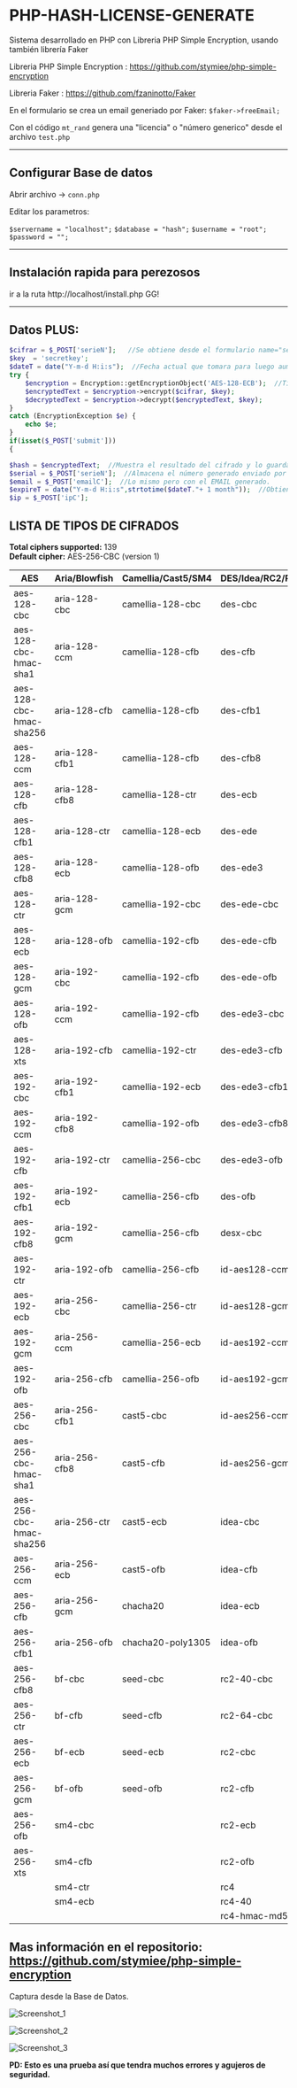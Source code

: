 # PHP-HASH-LICENSE-GENERATE
Sistema desarrollado en PHP con Libreria PHP Simple Encryption, usando también librería Faker 


Libreria PHP Simple Encryption : https://github.com/stymiee/php-simple-encryption

Libreria Faker : https://github.com/fzaninotto/Faker

En el formulario se crea un email generiado por Faker: ```$faker->freeEmail;```

Con el código ```mt_rand``` genera una "licencia" o "número generico" desde el archivo ```test.php```

----------------------------------------------------

## Configurar Base de datos 

Abrir archivo -> ```conn.php```

Editar los parametros:


```$servername = "localhost";```
```$database = "hash";```
```$username = "root";```
```$password = "";```

----------------------------------------------------

## Instalación rapida para perezosos

ir a la ruta http://localhost/install.php  GG!

----------------------------------------------------

## Datos PLUS:

```php
$cifrar = $_POST['serieN'];   //Se obtiene desde el formulario name="serieN" es el que genera la licencia.
$key  = 'secretkey';
$dateT = date("Y-m-d H:i:s");  //Fecha actual que tomara para luego aumentar 1 mes para la fecha de expiración
try {
    $encryption = Encryption::getEncryptionObject('AES-128-ECB');  //Tipo de cifrado
    $encryptedText = $encryption->encrypt($cifrar, $key);
    $decryptedText = $encryption->decrypt($encryptedText, $key);
}
catch (EncryptionException $e) {
    echo $e;
}
if(isset($_POST['submit']))
{

$hash = $encryptedText;  //Muestra el resultado del cifrado y lo guarda en la variable $hash
$serial = $_POST['serieN'];  //Almacena el número generado enviado por POST
$email = $_POST['emailC'];  //Lo mismo pero con el EMAIL generado.
$expireT = date("Y-m-d H:i:s",strtotime($dateT."+ 1 month"));  //Obtiene los datos de la fecha actual y hora actual, le aumenta 1 mes para luego almacenar en la variable $expireT
$ip = $_POST['ipC'];
```

## LISTA DE TIPOS DE CIFRADOS

**Total ciphers supported:** 139    
**Default cipher:** AES-256-CBC (version 1)

| AES                     | Aria/Blowfish | Camellia/Cast5/SM4 | DES/Idea/RC2/RC4/Seed |
|-------------------------|---------------|--------------------|-----------------------|
| aes-128-cbc             | aria-128-cbc  | camellia-128-cbc   | des-cbc               |
| aes-128-cbc-hmac-sha1   | aria-128-ccm  | camellia-128-cfb   | des-cfb               |
| aes-128-cbc-hmac-sha256 | aria-128-cfb  | camellia-128-cfb   | des-cfb1              |
| aes-128-ccm             | aria-128-cfb1 | camellia-128-cfb   | des-cfb8              |
| aes-128-cfb             | aria-128-cfb8 | camellia-128-ctr   | des-ecb               |
| aes-128-cfb1            | aria-128-ctr  | camellia-128-ecb   | des-ede               |
| aes-128-cfb8            | aria-128-ecb  | camellia-128-ofb   | des-ede3              |
| aes-128-ctr             | aria-128-gcm  | camellia-192-cbc   | des-ede-cbc           |
| aes-128-ecb             | aria-128-ofb  | camellia-192-cfb   | des-ede-cfb           |
| aes-128-gcm             | aria-192-cbc  | camellia-192-cfb   | des-ede-ofb           |
| aes-128-ofb             | aria-192-ccm  | camellia-192-cfb   | des-ede3-cbc          |
| aes-128-xts             | aria-192-cfb  | camellia-192-ctr   | des-ede3-cfb          |
| aes-192-cbc             | aria-192-cfb1 | camellia-192-ecb   | des-ede3-cfb1         |
| aes-192-ccm             | aria-192-cfb8 | camellia-192-ofb   | des-ede3-cfb8         |
| aes-192-cfb             | aria-192-ctr  | camellia-256-cbc   | des-ede3-ofb          |
| aes-192-cfb1            | aria-192-ecb  | camellia-256-cfb   | des-ofb               |
| aes-192-cfb8            | aria-192-gcm  | camellia-256-cfb   | desx-cbc              |
| aes-192-ctr             | aria-192-ofb  | camellia-256-cfb   | id-aes128-ccm         |
| aes-192-ecb             | aria-256-cbc  | camellia-256-ctr   | id-aes128-gcm         |
| aes-192-gcm             | aria-256-ccm  | camellia-256-ecb   | id-aes192-ccm         |
| aes-192-ofb             | aria-256-cfb  | camellia-256-ofb   | id-aes192-gcm         |
| aes-256-cbc             | aria-256-cfb1 | cast5-cbc          | id-aes256-ccm         |
| aes-256-cbc-hmac-sha1   | aria-256-cfb8 | cast5-cfb          | id-aes256-gcm         |
| aes-256-cbc-hmac-sha256 | aria-256-ctr  | cast5-ecb          | idea-cbc              |
| aes-256-ccm             | aria-256-ecb  | cast5-ofb          | idea-cfb              |
| aes-256-cfb             | aria-256-gcm  | chacha20           | idea-ecb              |
| aes-256-cfb1            | aria-256-ofb  | chacha20-poly1305  | idea-ofb              |
| aes-256-cfb8            | bf-cbc        | seed-cbc           | rc2-40-cbc            |
| aes-256-ctr             | bf-cfb        | seed-cfb           | rc2-64-cbc            |
| aes-256-ecb             | bf-ecb        | seed-ecb           | rc2-cbc               |
| aes-256-gcm             | bf-ofb        | seed-ofb           | rc2-cfb               |
| aes-256-ofb             | sm4-cbc       |                    | rc2-ecb               |
| aes-256-xts             | sm4-cfb       |                    | rc2-ofb               |
|                         | sm4-ctr       |                    | rc4                   |
|                         | sm4-ecb       |                    | rc4-40                |
|                         |               |                    | rc4-hmac-md5          |

Mas información en el repositorio: https://github.com/stymiee/php-simple-encryption
----------------------------------------------------

Captura desde la Base de Datos.

![Screenshot_1](https://user-images.githubusercontent.com/69984125/140438338-f0248cc2-1cc2-4f32-b583-336fc2de6886.jpg)


![Screenshot_2](https://user-images.githubusercontent.com/69984125/140438406-251a3e82-4b7d-4943-a16d-11c19b540277.jpg)


![Screenshot_3](https://user-images.githubusercontent.com/69984125/140440723-4e15c737-bfaa-49bd-97fa-64e6362ce152.jpg)




**PD: Esto es una prueba así que tendra muchos errores y agujeros de seguridad.**
